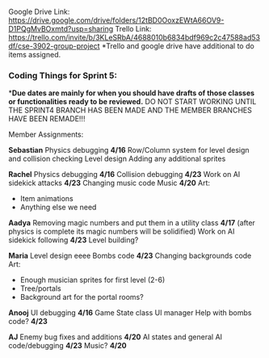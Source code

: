 Google Drive Link: https://drive.google.com/drive/folders/12tBD0OoxzEWtA66OV9-D1PQgMvBOxmtd?usp=sharing 
Trello Link: https://trello.com/invite/b/3KLeSRbA/4688010b6834bdf969c2c47588ad53df/cse-3902-group-project 
*Trello and google drive have additional to do items assigned.

### Coding Things for Sprint 5:

***Due dates are mainly for when you should have drafts of those classes or functionalities ready to be reviewed.**
DO NOT START WORKING UNTIL THE SPRINT4 BRANCH HAS BEEN MADE AND THE MEMBER BRANCHES HAVE BEEN REMADE!!!


Member Assignments:

**Sebastian**
Physics debugging **4/16**
Row/Column system for level design and collision checking
Level design 
Adding any additional sprites

**Rachel**
Physics debugging **4/16**
Collision debugging **4/23**
Work on AI sidekick attacks **4/23**
Changing music code
Music **4/20**
Art:
- Item animations
- Anything else we need

**Aadya**
Removing magic numbers and put them in a utility class **4/17** (after physics is complete its magic numbers will be solidified)
Work on AI sidekick following **4/23**
Level building?

**Maria**
Level design eeee
Bombs code **4/23**
Changing backgrounds code
Art:
- Enough musician sprites for first level (2-6)
- Tree/portals
- Background art for the portal rooms?

**Anooj**
UI debugging **4/16**
Game State class
UI manager 
Help with bombs code? **4/23**

**AJ**
Enemy bug fixes and additions **4/20**
AI states and general AI code/debugging **4/23**
Music? **4/20**


